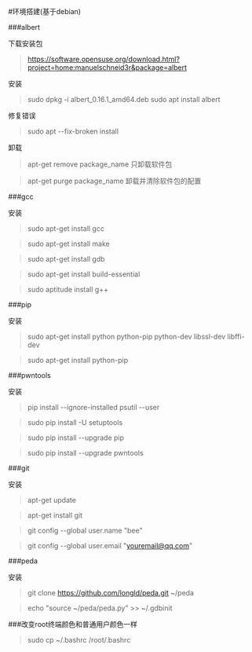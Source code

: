 #环境搭建(基于debian)

###albert

下载安装包

>https://software.opensuse.org/download.html?project=home:manuelschneid3r&package=albert

安装

>sudo dpkg -i albert_0.16.1_amd64.deb
>sudo apt install albert

修复错误

>sudo apt --fix-broken install

卸载

>apt-get remove package_name 只卸载软件包

>apt-get purge package_name 卸载并清除软件包的配置


###gcc

安装

>sudo apt-get install gcc 

>sudo apt-get install make

>sudo apt-get install gdb

>sudo apt-get install build-essential  

>sudo aptitude install g++

###pip

安装

>sudo apt-get install python python-pip python-dev libssl-dev libffi-dev

>sudo apt-get install python-pip




###pwntools

安装

>pip install --ignore-installed psutil --user

>sudo pip install -U setuptools

>sudo pip install --upgrade pip

>sudo pip install --upgrade pwntools


###git

安装

>apt-get update

>apt-get install git

>git config --global user.name "bee"

>git config --global user.email "youremail@qq.com"


###peda 

安装

>git clone https://github.com/longld/peda.git ~/peda

>echo "source ~/peda/peda.py" >> ~/.gdbinit

###改变root终端颜色和普通用户颜色一样

>sudo cp ~/.bashrc /root/.bashrc
